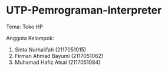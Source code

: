 # UTP-Pemrograman-Interpreter

Tema: Toko HP

Anggota Kelompok:
1. Sinta Nurhalifah (2117051015)
2. Firman Ahmad Bayumi (2117051062)
3. Muhamad Hafiz Atsal (2117051084)
